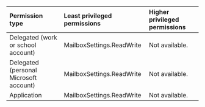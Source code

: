 |Permission type|Least privileged permissions|Higher privileged permissions|
|:---|:---|:---|
|Delegated (work or school account)|MailboxSettings.ReadWrite|Not available.|
|Delegated (personal Microsoft account)|MailboxSettings.ReadWrite|Not available.|
|Application|MailboxSettings.ReadWrite|Not available.|